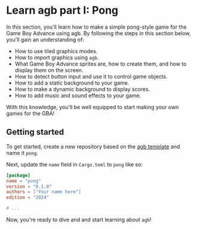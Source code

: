 # Learn agb part I: Pong

In this section, you'll learn how to make a simple pong-style game for the Game Boy Advance using agb.
By following the steps in this section below, you'll gain an understanding of:

- How to use tiled graphics modes.
- How to import graphics using `agb`.
- What Game Boy Advance sprites are, how to create them, and how to display them on the screen.
- How to detect button input and use it to control game objects.
- How to add a static background to your game.
- How to make a dynamic background to display scores.
- How to add music and sound effects to your game.

With this knowledge, you'll be well equipped to start making your own games for the GBA!

## Getting started

To get started, create a new repository based on the [agb template](https://github.com/agbrs/template) and name it `pong`.

Next, update the `name` field in `Cargo.toml` to `pong` like so:

```toml
[package]
name = "pong"
version = "0.1.0"
authors = ["Your name here"]
edition = "2024"

# ...
```

Now, you're ready to dive and and start learning about `agb`!
